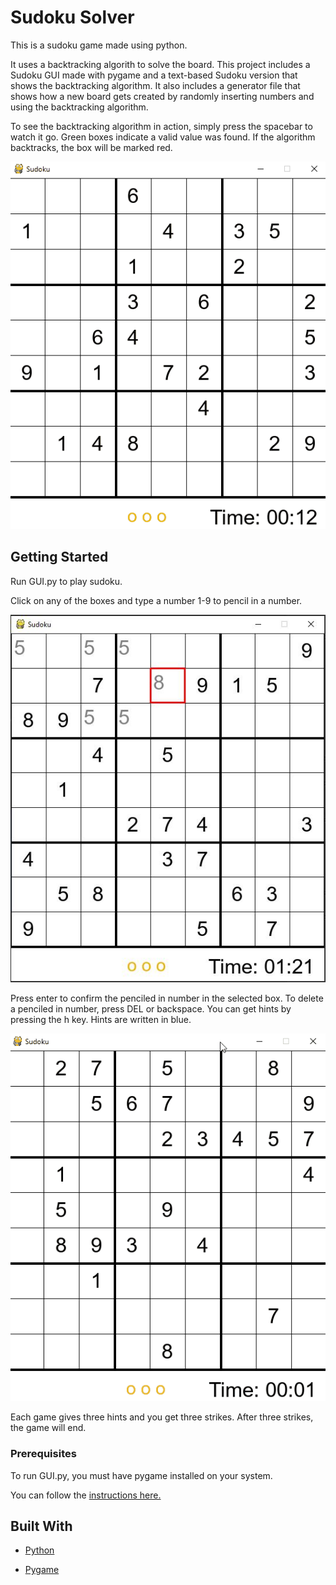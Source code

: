 # Sudoku Solver

This is a sudoku game made using python. 

It uses a backtracking algorith to solve the board. This project includes a Sudoku GUI made with pygame and a text-based Sudoku version that shows the backtracking algorithm. It also includes a generator file that shows how a new board gets created by randomly inserting numbers and using the backtracking algorithm.

To see the backtracking algorithm in action, simply press the spacebar to watch it go. Green boxes indicate a valid value was found. If the algorithm backtracks, the box will be marked red.

![solving](img/solving.gif)


## Getting Started

Run GUI.py to play sudoku.

Click on any of the boxes and type a number 1-9 to pencil in a number.

![Penciled in](img/pencil.JPG)

Press enter to confirm the penciled in number in the selected box. To delete a penciled in number, press DEL or backspace. You can get hints by pressing the h key. Hints are written in blue.

![Hint](img/hints.gif)

Each game gives three hints and you get three strikes. After three strikes, the game will end.


### Prerequisites

To run GUI.py, you must have pygame installed on your system. 

You can follow the [instructions here.](https://www.pygame.org/wiki/GettingStarted)


## Built With

* [Python](https://www.python.org/)

* [Pygame](https://www.pygame.org)
